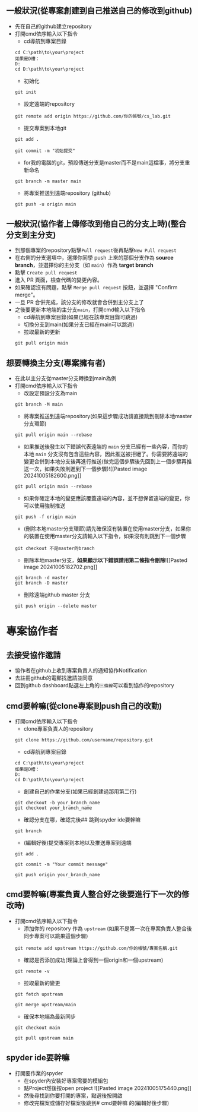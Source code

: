 # 
## 一般狀況(從專案創建到自己推送自己的修改到github)
- 先在自己的github建立repository
- 打開cmd依序輸入以下指令
	- cd導航到專案目錄
	```
	cd C:\path\to\your\project
	如果是D槽：
	D:
	cd D:\path\to\your\project
	```
	- 初始化
	```
	git init
	```
	- 設定遠端的repository
	```
	git remote add origin https://github.com/你的帳號/cs_lab.git
	```
	- 提交專案到本地git
	```
	git add .
	```
	```
	git commit -m "初始提交"
	```
	- for我的電腦的git，預設傳送分支是master而不是main這檔事，將分支重新命名
	```
	git branch -m master main
	```
	- 將專案推送到遠端repository (github)
	```
	git push -u origin main
	```

## 一般狀況(協作者上傳修改到他自己的分支上時)(整合分支到主分支)
- 到那個專案的repository點擊`Pull request`後再點擊`New Pull request`
- 在右側的分支選項中，選擇你同學 push 上來的那個分支作為 **source branch**，並選擇你的主分支（如 `main`）作為 **target branch**
- 點擊 `Create pull request`
-  進入 PR 頁面，檢查代碼的變更內容。
- 如果確認沒有問題，點擊 `Merge pull request` 按鈕，並選擇 "Confirm merge"。
- 一旦 PR 合併完成，該分支的修改就會合併到主分支上了
- 之後要更新本地端的主分支`main`，打開cmd輸入以下指令
	- cd導航到專案目錄(如果已經在該專案目錄可跳過)
	- 切換分支到main(如果分支已經在main可以跳過)
	- 拉取最新的更新
	```
	git pull origin main
	```
## 想要轉換主分支(專案擁有者)
- 在此以主分支從master分支轉換到main為例
- 打開cmd依序輸入以下指令
	- 改設定預設分支為main
	```
	git branch -M main
	```
	- 將專案推送到遠端repository(如果這步驟成功請直接跳到刪除本地master分支環節)
	```
	git pull origin main --rebase
	```
	- 如果推送後發生以下錯誤代表遠端的 `main` 分支已經有一些內容，而你的本地 `main` 分支沒有包含這些內容，因此推送被拒絕了。你需要將遠端的變更合併到本地分支後再進行推送(做完這個步驟後先回到上一個步驟再推送一次，如果失敗則進到下一個步驟)![[Pasted image 20241005182600.png]]
	```
	git pull origin main --rebase
	```
	- 如果你確定本地的變更應該覆蓋遠端的內容，並不想保留遠端的變更，你可以使用強制推送
	```
	git push -f origin main
	```
	- (刪除本地master分支環節)請先確保沒有裝置在使用master分支，如果你的裝置在使用master分支請輸入以下指令，如果沒有則跳到下一個步驟
	```
	git checkout 不是master的branch
	```
	- 刪除本地master分支，**如果顯示以下錯誤請用第二條指令刪除**![[Pasted image 20241005182702.png]]
	```
	git branch -d master
	git branch -D master
	```
	- 刪除遠端github master 分支
	```
	git push origin --delete master
	```
	
	
# 專案協作者
## 去接受協作邀請
- 協作者在github上收到專案負責人的通知協作Notification
- 去註冊github的電郵找邀請並同意
- 回到github dashboard點選左上角的`三條線`可以看到協作的repository
## cmd要幹嘛(從clone專案到push自己的改動)
- 打開cmd依序輸入以下指令
	- clone專案負責人的repository
	```
	git clone https://github.com/username/repository.git
	```
	- cd導航到專案目錄
	```
	cd C:\path\to\your\project
	如果是D槽：
	D:
	cd D:\path\to\your\project
	```
	- 創建自己的作業分支(如果已經創建過那用第二行)
	```
	git checkout -b your_branch_name
	git checkout your_branch_name
	```
	- 確認分支在哪，確認完後## 跳到spyder ide要幹嘛
	```
	git branch
	```
	- (編輯好後)提交專案到本地以及推送專案到遠端
	```
	git add .
	```
	```
	git commit -m "Your commit message"
	```
	```
	git push origin your_branch_name
	```
## cmd要幹嘛(專案負責人整合好之後要進行下一次的修改時)
- 打開cmd依序輸入以下指令
	- 添加你的 repository 作為 `upstream` (如果不是第一次在專案負責人整合後同步專案可以跳果這個步驟)
	```
	git remote add upstream https://github.com/你的帳號/專案名稱.git
	```
	- 確認是否添加成功(理論上會得到一個origin和一個upstream)
	```
	git remote -v
	```
	- 拉取最新的變更
	```
	git fetch upstream
	```
	```
	git merge upstream/main
	```
	- 確保本地端為最新同步
	```
	git checkout main
	```
	```
	git pull upstream main
	```
## spyder ide要幹嘛
- 打開要作業的spyder
	- 在spyder內安裝好專案需要的模組包
	- 點Project然後按open project ![[Pasted image 20241005175440.png]]
	- 然後尋找到你要打開的專案，點選後按開啟
	- 修改完檔案或儲存好檔案後跳到# cmd要幹嘛 的(編輯好後步驟)